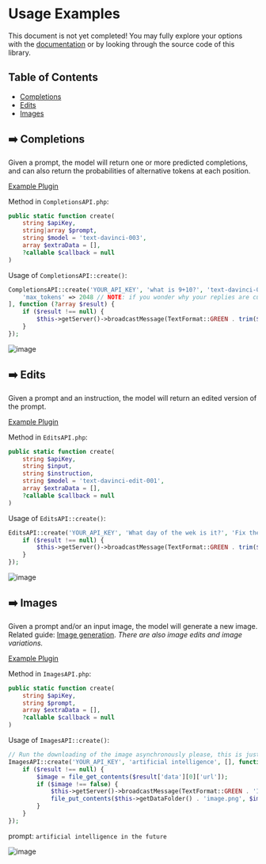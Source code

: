 # Usage Examples
This document is not yet completed! You may fully explore your options with the [documentation](https://beta.openai.com/docs/api-reference/completions) or by looking through the source code of this library.

## Table of Contents
- [Completions](#%EF%B8%8F-completions)
- [Edits](#%EF%B8%8F-edits)
- [Images](#%EF%B8%8F-images)

## ➡️ Completions
Given a prompt, the model will return one or more predicted completions, and can also return the probabilities of alternative tokens at each position.

[Example Plugin](https://github.com/AGTHARN/libOpenAI/tree/main/examples/CompletionExample)

Method in `CompletionsAPI.php`:
```php
public static function create(
    string $apiKey,
    string|array $prompt,
    string $model = 'text-davinci-003',
    array $extraData = [],
    ?callable $callback = null
)
```

Usage of `CompletionsAPI::create()`:
```php
CompletionsAPI::create('YOUR_API_KEY', 'what is 9+10?', 'text-davinci-003', [
    'max_tokens' => 2048 // NOTE: if you wonder why your replies are cut off, it's because the default is 16
], function (?array $result) {
    if ($result !== null) {
        $this->getServer()->broadcastMessage(TextFormat::GREEN . trim($result['choices'][0]['text']));
    }
});
```

![image](https://media.discordapp.net/attachments/489366022172966922/1063339428266901554/image.png?width=1440&height=353)

## ➡️ Edits
Given a prompt and an instruction, the model will return an edited version of the prompt.

[Example Plugin](https://github.com/AGTHARN/libOpenAI/tree/main/examples/EditExample)

Method in `EditsAPI.php`:
```php
public static function create(
    string $apiKey,
    string $input,
    string $instruction,
    string $model = 'text-davinci-edit-001',
    array $extraData = [],
    ?callable $callback = null
)
```

Usage of `EditsAPI::create()`:
```php
EditsAPI::create('YOUR_API_KEY', 'What day of the wek is it?', 'Fix the spelling mistakes', 'text-davinci-edit-001', [], function (?array $result) {
    if ($result !== null) {
        $this->getServer()->broadcastMessage(TextFormat::GREEN . trim($result['choices'][0]['text']));
    }
});
```

![image](https://media.discordapp.net/attachments/489366022172966922/1063383533655162950/image.png?width=500&height=130)

## ➡️ Images
Given a prompt and/or an input image, the model will generate a new image. Related guide: [Image generation](https://beta.openai.com/docs/guides/images). *There are also image edits and image variations.*

[Example Plugin](https://github.com/AGTHARN/libOpenAI/tree/main/examples/ImageExample)

Method in `ImagesAPI.php`:
```php
public static function create(
    string $apiKey,
    string $prompt,
    array $extraData = [],
    ?callable $callback = null
)
```

Usage of `ImagesAPI::create()`:
```php
// Run the downloading of the image asynchronously please, this is just an example. 
ImagesAPI::create('YOUR_API_KEY', 'artificial intelligence', [], function (?array $result) {
    if ($result !== null) {
        $image = file_get_contents($result['data'][0]['url']);
        if ($image !== false) {
            $this->getServer()->broadcastMessage(TextFormat::GREEN . 'Image downloaded!');
            file_put_contents($this->getDataFolder() . 'image.png', $image);
        }
    }
});
```

prompt: `artificial intelligence in the future`

![image](https://media.discordapp.net/attachments/489366022172966922/1063388559593197588/image.png?width=200&height=200)